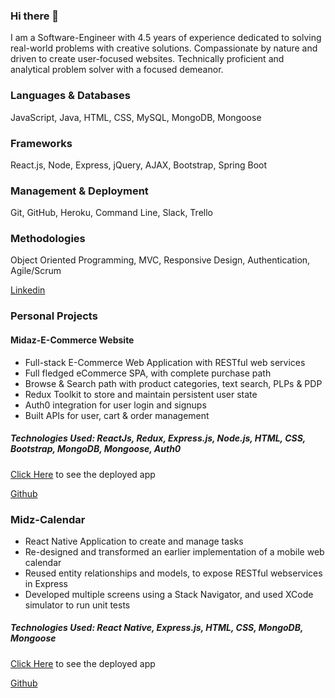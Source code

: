 ### Hi there 👋

I am a Software-Engineer with 4.5 years of experience dedicated to solving real-world problems with creative solutions. Compassionate by nature and driven to create user-focused websites. Technically proficient and analytical problem solver with a focused demeanor.

### Languages & Databases

JavaScript, Java, HTML, CSS, MySQL, MongoDB, Mongoose

### Frameworks 

React.js, Node, Express, jQuery, AJAX, Bootstrap, Spring Boot

### Management & Deployment

Git, GitHub, Heroku, Command Line, Slack, Trello

### Methodologies

Object Oriented Programming, MVC, Responsive Design, Authentication, Agile/Scrum


[Linkedin](https://www.linkedin.com/in/madhumida-sanjeeviraj/) 

### Personal Projects

#### Midaz-E-Commerce Website

- Full-stack E-Commerce Web Application with RESTful web services
- Full fledged eCommerce SPA, with complete purchase path
- Browse & Search path with product categories, text search, PLPs & PDP
- Redux Toolkit to store and maintain persistent user state
- Auth0 integration for user login and signups
- Built APIs for user, cart & order management

##### Technologies Used: ReactJs, Redux, Express.js, Node.js, HTML, CSS, Bootstrap, MongoDB, Mongoose, Auth0

[Click Here](https://dashing-narwhal-387b3f.netlify.app/) to see the deployed app

[Github](https://github.com/madhu-mida/midaz-ecommerce-frontend)


### Midz-Calendar
- React Native Application to create and manage tasks
- Re-designed and transformed an earlier implementation of a mobile web calendar
- Reused entity relationships and models, to expose RESTful webservices in Express 
- Developed multiple screens using a Stack Navigator, and used XCode simulator to run unit tests

##### Technologies Used: React Native, Express.js, HTML, CSS, MongoDB, Mongoose

[Click Here](https://expo.dev/@madhumida/rn-calendar-todo?serviceType=classic&distribution=expo-go) to see the deployed app

[Github](https://github.com/madhu-mida/react-native-calendar-todo)
